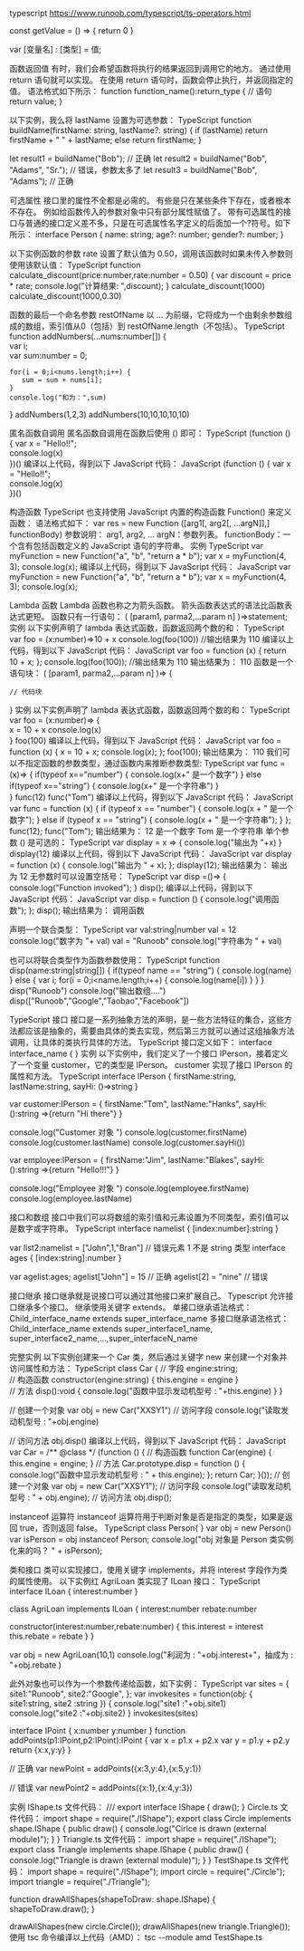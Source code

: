 typescript
https://www.runoob.com/typescript/ts-operators.html

const getValue = () => {
  return 0
}

var [变量名] : [类型] = 值;

函数返回值
有时，我们会希望函数将执行的结果返回到调用它的地方。
通过使用 return 语句就可以实现。
在使用 return 语句时，函数会停止执行，并返回指定的值。
语法格式如下所示：
function function_name():return_type { 
    // 语句
    return value; 
}

以下实例，我么将 lastName 设置为可选参数：
TypeScript
function buildName(firstName: string, lastName?: string) {
    if (lastName)
        return firstName + " " + lastName;
    else
        return firstName;
}
 
let result1 = buildName("Bob");  // 正确
let result2 = buildName("Bob", "Adams", "Sr.");  // 错误，参数太多了
let result3 = buildName("Bob", "Adams");  // 正确

可选属性
接口里的属性不全都是必需的。 
有些是只在某些条件下存在，或者根本不存在。 例如给函数传入的参数对象中只有部分属性赋值了。
带有可选属性的接口与普通的接口定义差不多，只是在可选属性名字定义的后面加一个?符号。如下所示：
interface Person {
  name: string;
  age?: number;
  gender?: number;
}


以下实例函数的参数 rate 设置了默认值为 0.50，调用该函数时如果未传入参数则使用该默认值：
TypeScript
function calculate_discount(price:number,rate:number = 0.50) { 
    var discount = price * rate; 
    console.log("计算结果: ",discount); 
} 
calculate_discount(1000) 
calculate_discount(1000,0.30)

函数的最后一个命名参数 restOfName 以 ... 为前缀，它将成为一个由剩余参数组成的数组，索引值从0（包括）到 restOfName.length（不包括）。
TypeScript
function addNumbers(...nums:number[]) {  
    var i;   
    var sum:number = 0; 
    
    for(i = 0;i<nums.length;i++) { 
       sum = sum + nums[i]; 
    } 
    console.log("和为：",sum) 
 } 
 addNumbers(1,2,3) 
 addNumbers(10,10,10,10,10)
 
 匿名函数自调用
匿名函数自调用在函数后使用 () 即可： 
TypeScript
(function () { 
    var x = "Hello!!";   
    console.log(x)     
 })()
编译以上代码，得到以下 JavaScript 代码：
JavaScript
(function () { 
    var x = "Hello!!";   
    console.log(x)    
})()

构造函数
TypeScript 也支持使用 JavaScript 内置的构造函数 Function() 来定义函数：
语法格式如下：
var res = new Function ([arg1[, arg2[, ...argN]],] functionBody)
参数说明：
arg1, arg2, ... argN：参数列表。 
functionBody：一个含有包括函数定义的 JavaScript 语句的字符串。 
实例
TypeScript
var myFunction = new Function("a", "b", "return a * b"); 
var x = myFunction(4, 3); 
console.log(x);
编译以上代码，得到以下 JavaScript 代码：
JavaScript
var myFunction = new Function("a", "b", "return a * b"); 
var x = myFunction(4, 3); 
console.log(x);

Lambda 函数
Lambda 函数也称之为箭头函数。
箭头函数表达式的语法比函数表达式更短。
函数只有一行语句：
( [param1, parma2,…param n] )=>statement;
实例
以下实例声明了 lambda 表达式函数，函数返回两个数的和： 
TypeScript
var foo = (x:number)=>10 + x 
console.log(foo(100))      //输出结果为 110
编译以上代码，得到以下 JavaScript 代码：
JavaScript
var foo = function (x) { return 10 + x; };
console.log(foo(100)); //输出结果为 110
输出结果为：
110
函数是一个语句块：
( [param1, parma2,…param n] )=> {
 
    // 代码块
}
实例
以下实例声明了 lambda 表达式函数，函数返回两个数的和：
TypeScript
var foo = (x:number)=> {    
    x = 10 + x 
    console.log(x)  
} 
foo(100)
编译以上代码，得到以下 JavaScript 代码：
JavaScript
var foo = function (x) {
    x = 10 + x;
    console.log(x);
};
foo(100);
输出结果为：
110
我们可以不指定函数的参数类型，通过函数内来推断参数类型: 
TypeScript
var func = (x)=> { 
    if(typeof x=="number") { 
        console.log(x+" 是一个数字") 
    } else if(typeof x=="string") { 
        console.log(x+" 是一个字符串") 
    }  
} 
func(12) 
func("Tom")
编译以上代码，得到以下 JavaScript 代码：
JavaScript
var func = function (x) {
    if (typeof x == "number") {
        console.log(x + " 是一个数字");
    }
    else if (typeof x == "string") {
        console.log(x + " 是一个字符串");
    }
};
func(12);
func("Tom");
输出结果为：
12 是一个数字
Tom 是一个字符串
单个参数 () 是可选的：
TypeScript
var display = x => { 
    console.log("输出为 "+x) 
} 
display(12)
编译以上代码，得到以下 JavaScript 代码：
JavaScript
var display = function (x) {
    console.log("输出为 " + x);
};
display(12);
输出结果为：
输出为 12
无参数时可以设置空括号：
TypeScript
var disp =()=> { 
    console.log("Function invoked"); 
} 
disp();
编译以上代码，得到以下 JavaScript 代码：
JavaScript
var disp = function () {
    console.log("调用函数");
};
disp();
输出结果为：
调用函数

声明一个联合类型：
TypeScript
var val:string|number 
val = 12 
console.log("数字为 "+ val) 
val = "Runoob" 
console.log("字符串为 " + val)

也可以将联合类型作为函数参数使用：
TypeScript
function disp(name:string|string[]) { 
        if(typeof name == "string") { 
                console.log(name) 
        } else { 
                var i; 
                for(i = 0;i<name.length;i++) { 
                console.log(name[i])
                } 
        } 
} 
disp("Runoob") 
console.log("输出数组....") 
disp(["Runoob","Google","Taobao","Facebook"])

TypeScript 接口
接口是一系列抽象方法的声明，是一些方法特征的集合，这些方法都应该是抽象的，需要由具体的类去实现，然后第三方就可以通过这组抽象方法调用，让具体的类执行具体的方法。
TypeScript 接口定义如下：
interface interface_name { 
}
实例
以下实例中，我们定义了一个接口 IPerson，接着定义了一个变量 customer，它的类型是 IPerson。
customer 实现了接口 IPerson 的属性和方法。
TypeScript
interface IPerson { 
    firstName:string, 
    lastName:string, 
    sayHi: ()=>string 
} 
 
var customer:IPerson = { 
    firstName:"Tom",
    lastName:"Hanks", 
    sayHi: ():string =>{return "Hi there"} 
} 
 
console.log("Customer 对象 ") 
console.log(customer.firstName) 
console.log(customer.lastName) 
console.log(customer.sayHi())  
 
var employee:IPerson = { 
    firstName:"Jim",
    lastName:"Blakes", 
    sayHi: ():string =>{return "Hello!!!"} 
} 
 
console.log("Employee  对象 ") 
console.log(employee.firstName) 
console.log(employee.lastName)

接口和数组
接口中我们可以将数组的索引值和元素设置为不同类型，索引值可以是数字或字符串。
TypeScript
interface namelist { 
   [index:number]:string 
} 
 
var list2:namelist = ["John",1,"Bran"] // 错误元素 1 不是 string 类型
interface ages { 
   [index:string]:number 
} 
 
var agelist:ages; 
agelist["John"] = 15   // 正确 
agelist[2] = "nine"   // 错误

接口继承
接口继承就是说接口可以通过其他接口来扩展自己。
Typescript 允许接口继承多个接口。
继承使用关键字 extends。
单接口继承语法格式：
Child_interface_name extends super_interface_name
多接口继承语法格式：
Child_interface_name extends super_interface1_name, super_interface2_name,…,super_interfaceN_name

完整实例
以下实例创建来一个 Car 类，然后通过关键字 new 来创建一个对象并访问属性和方法：
TypeScript
class Car { 
   // 字段
   engine:string;    
   // 构造函数
   constructor(engine:string) { 
      this.engine = engine 
   }    
   // 方法
   disp():void { 
      console.log("函数中显示发动机型号  :   "+this.engine) 
   } 
} 
 
// 创建一个对象
var obj = new Car("XXSY1")
// 访问字段
console.log("读取发动机型号 :  "+obj.engine)  
 
// 访问方法
obj.disp()
编译以上代码，得到以下 JavaScript 代码：
JavaScript
var Car = /** @class */ (function () {
    // 构造函数
    function Car(engine) {
        this.engine = engine;
    }
    // 方法
    Car.prototype.disp = function () {
        console.log("函数中显示发动机型号  :   " + this.engine);
    };
    return Car;
}());
// 创建一个对象
var obj = new Car("XXSY1");
// 访问字段
console.log("读取发动机型号 :  " + obj.engine);
// 访问方法
obj.disp();

instanceof 运算符
instanceof 运算符用于判断对象是否是指定的类型，如果是返回 true，否则返回 false。
TypeScript
class Person{ } 
var obj = new Person() 
var isPerson = obj instanceof Person; 
console.log("obj 对象是 Person 类实例化来的吗？ " + isPerson);

类和接口
类可以实现接口，使用关键字 implements，并将 interest 字段作为类的属性使用。
以下实例红 AgriLoan 类实现了 ILoan 接口：
TypeScript
interface ILoan { 
   interest:number 
} 
 
class AgriLoan implements ILoan { 
   interest:number 
   rebate:number 
   
   constructor(interest:number,rebate:number) { 
      this.interest = interest 
      this.rebate = rebate 
   } 
} 
 
var obj = new AgriLoan(10,1) 
console.log("利润为 : "+obj.interest+"，抽成为 : "+obj.rebate )

此外对象也可以作为一个参数传递给函数，如下实例：
TypeScript
var sites = { 
    site1:"Runoob", 
    site2:"Google",
}; 
var invokesites = function(obj: { site1:string, site2 :string }) { 
    console.log("site1 :"+obj.site1) 
    console.log("site2 :"+obj.site2) 
} 
invokesites(sites)

interface IPoint { 
    x:number 
    y:number 
} 
function addPoints(p1:IPoint,p2:IPoint):IPoint { 
    var x = p1.x + p2.x 
    var y = p1.y + p2.y 
    return {x:x,y:y} 
} 
 
// 正确
var newPoint = addPoints({x:3,y:4},{x:5,y:1})  
 
// 错误 
var newPoint2 = addPoints({x:1},{x:4,y:3})

实例
IShape.ts 文件代码：
/// <reference path = "IShape.ts" /> 
export interface IShape { 
   draw(); 
}
Circle.ts 文件代码：
import shape = require("./IShape"); 
export class Circle implements shape.IShape { 
   public draw() { 
      console.log("Cirlce is drawn (external module)"); 
   } 
}
Triangle.ts 文件代码：
import shape = require("./IShape"); 
export class Triangle implements shape.IShape { 
   public draw() { 
      console.log("Triangle is drawn (external module)"); 
   } 
}
TestShape.ts 文件代码：
import shape = require("./IShape"); 
import circle = require("./Circle"); 
import triangle = require("./Triangle");  
 
function drawAllShapes(shapeToDraw: shape.IShape) {
   shapeToDraw.draw(); 
} 

drawAllShapes(new circle.Circle()); 
drawAllShapes(new triangle.Triangle());
使用 tsc 命令编译以上代码（AMD）：
tsc --module amd TestShape.ts 
